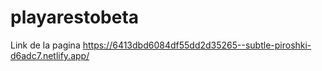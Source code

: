 # playarestobeta
Link de la pagina https://6413dbd6084df55dd2d35265--subtle-piroshki-d6adc7.netlify.app/
